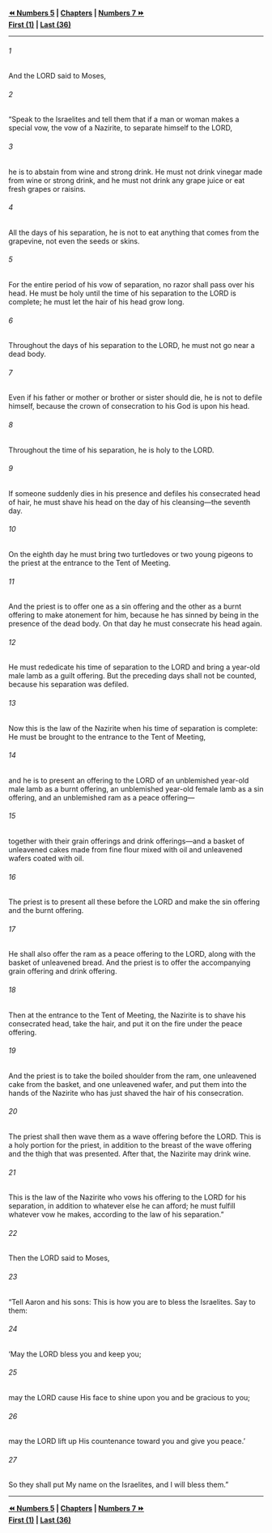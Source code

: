   
**[⏪ Numbers 5](./Numbers%205.md) | [Chapters](./_index.md) | [Numbers 7 ⏩](./Numbers%207.md)**  
**[First (1)](./Numbers%201.md) | [Last (36)](./Numbers%2036.md)**  
  
---  
  
###### 1  
And the LORD said to Moses,  
  
###### 2  
“Speak to the Israelites and tell them that if a man or woman makes a special vow, the vow of a Nazirite, to separate himself to the LORD,  
  
###### 3  
he is to abstain from wine and strong drink. He must not drink vinegar made from wine or strong drink, and he must not drink any grape juice or eat fresh grapes or raisins.  
  
###### 4  
All the days of his separation, he is not to eat anything that comes from the grapevine, not even the seeds or skins.  
  
###### 5  
For the entire period of his vow of separation, no razor shall pass over his head. He must be holy until the time of his separation to the LORD is complete; he must let the hair of his head grow long.  
  
###### 6  
Throughout the days of his separation to the LORD, he must not go near a dead body.  
  
###### 7  
Even if his father or mother or brother or sister should die, he is not to defile himself, because the crown of consecration to his God is upon his head.  
  
###### 8  
Throughout the time of his separation, he is holy to the LORD.  
  
###### 9  
If someone suddenly dies in his presence and defiles his consecrated head of hair, he must shave his head on the day of his cleansing—the seventh day.  
  
###### 10  
On the eighth day he must bring two turtledoves or two young pigeons to the priest at the entrance to the Tent of Meeting.  
  
###### 11  
And the priest is to offer one as a sin offering and the other as a burnt offering to make atonement for him, because he has sinned by being in the presence of the dead body. On that day he must consecrate his head again.  
  
###### 12  
He must rededicate his time of separation to the LORD and bring a year-old male lamb as a guilt offering. But the preceding days shall not be counted, because his separation was defiled.  
  
###### 13  
Now this is the law of the Nazirite when his time of separation is complete: He must be brought to the entrance to the Tent of Meeting,  
  
###### 14  
and he is to present an offering to the LORD of an unblemished year-old male lamb as a burnt offering, an unblemished year-old female lamb as a sin offering, and an unblemished ram as a peace offering—  
  
###### 15  
together with their grain offerings and drink offerings—and a basket of unleavened cakes made from fine flour mixed with oil and unleavened wafers coated with oil.  
  
###### 16  
The priest is to present all these before the LORD and make the sin offering and the burnt offering.  
  
###### 17  
He shall also offer the ram as a peace offering to the LORD, along with the basket of unleavened bread. And the priest is to offer the accompanying grain offering and drink offering.  
  
###### 18  
Then at the entrance to the Tent of Meeting, the Nazirite is to shave his consecrated head, take the hair, and put it on the fire under the peace offering.  
  
###### 19  
And the priest is to take the boiled shoulder from the ram, one unleavened cake from the basket, and one unleavened wafer, and put them into the hands of the Nazirite who has just shaved the hair of his consecration.  
  
###### 20  
The priest shall then wave them as a wave offering before the LORD. This is a holy portion for the priest, in addition to the breast of the wave offering and the thigh that was presented. After that, the Nazirite may drink wine.  
  
###### 21  
This is the law of the Nazirite who vows his offering to the LORD for his separation, in addition to whatever else he can afford; he must fulfill whatever vow he makes, according to the law of his separation.”  
  
###### 22  
Then the LORD said to Moses,  
  
###### 23  
“Tell Aaron and his sons: This is how you are to bless the Israelites. Say to them:  
  
###### 24  
‘May the LORD bless you and keep you;  
  
###### 25  
may the LORD cause His face to shine upon you and be gracious to you;  
  
###### 26  
may the LORD lift up His countenance toward you and give you peace.’  
  
###### 27  
So they shall put My name on the Israelites, and I will bless them.”  
  
  
---  
  
**[⏪ Numbers 5](./Numbers%205.md) | [Chapters](./_index.md) | [Numbers 7 ⏩](./Numbers%207.md)**  
**[First (1)](./Numbers%201.md) | [Last (36)](./Numbers%2036.md)**  
  
